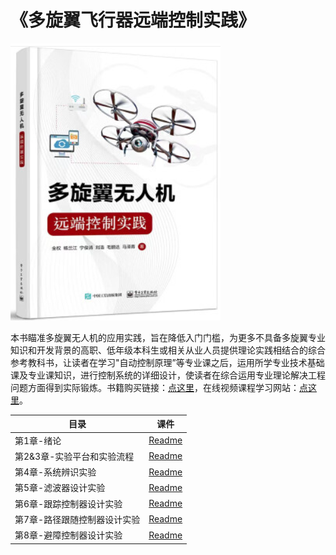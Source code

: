 # 《多旋翼飞行器远端控制实践》

![msedge_FCU3PuFLRN](Image/msedge_FCU3PuFLRN.png)

本书瞄准多旋翼无人机的应用实践，旨在降低入门门槛，为更多不具备多旋翼专业知识和开发背景的高职、低年级本科生或相关从业人员提供理论实践相结合的综合参考教科书，让读者在学习\"自动控制原理”等专业课之后，运用所学专业技术基础课及专业课知识，进行控制系统的详细设计，使读者在综合运用专业理论解决工程问题方面得到实际锻炼。书籍购买链接：[点这里](https://item.jd.com/10069606247446.html)，在线视频课程学习网站：[点这里](https://space.bilibili.com/1575504779/channel/seriesdetail?sid=2039848)。

| 目录                         | 课件                                                         |
| ---------------------------- | ------------------------------------------------------------ |
| 第1章-绪论                   | <a target="_blank" href="./BookPPT/4.Multicopter_RemoteControl/第1章-绪论.pdf">Readme</a> |
| 第2&3章-实验平台和实验流程   | <a target="_blank" href="./BookPPT/4.Multicopter_RemoteControl/第2&3章-实验平台和实验流程.pdf">Readme</a> |
| 第4章-系统辨识实验           | <a target="_blank" href="./BookPPT/4.Multicopter_RemoteControl/第4章-系统辨识实验.pdf">Readme</a> |
| 第5章-滤波器设计实验         | <a target="_blank" href="./BookPPT/4.Multicopter_RemoteControl/第5章-滤波器设计实验.pdf">Readme</a> |
| 第6章-跟踪控制器设计实验     | <a target="_blank" href="./BookPPT/4.Multicopter_RemoteControl/第6章-跟踪控制器设计实验.pdf">Readme</a> |
| 第7章-路径跟随控制器设计实验 | <a target="_blank" href="./BookPPT/4.Multicopter_RemoteControl/第7章-路径跟随控制器设计实验.pdf">Readme</a> |
| 第8章-避障控制器设计实验     | <a target="_blank" href="./BookPPT/4.Multicopter_RemoteControl/第8章-避障控制器设计实验.pdf">Readme</a> |

